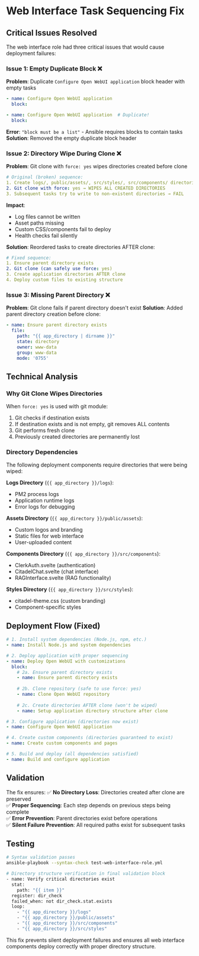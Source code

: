 # Web Interface Task Sequencing Fix

## Critical Issues Resolved

The web interface role had three critical issues that would cause deployment failures:

### Issue 1: Empty Duplicate Block ❌
**Problem**: Duplicate `Configure Open WebUI application` block header with empty tasks
```yaml
- name: Configure Open WebUI application
  block:

- name: Configure Open WebUI application  # Duplicate!
  block:
```
**Error**: `"block must be a list"` - Ansible requires blocks to contain tasks
**Solution**: Removed the empty duplicate block header

### Issue 2: Directory Wipe During Clone ❌  
**Problem**: Git clone with `force: yes` wipes directories created before clone
```yaml
# Original (broken) sequence:
1. Create logs/, public/assets/, src/styles/, src/components/ directories
2. Git clone with force: yes → WIPES ALL CREATED DIRECTORIES
3. Subsequent tasks try to write to non-existent directories → FAIL
```
**Impact**: 
- Log files cannot be written
- Asset paths missing
- Custom CSS/components fail to deploy
- Health checks fail silently

**Solution**: Reordered tasks to create directories AFTER clone:
```yaml
# Fixed sequence:
1. Ensure parent directory exists
2. Git clone (can safely use force: yes)
3. Create application directories AFTER clone
4. Deploy custom files to existing structure
```

### Issue 3: Missing Parent Directory ❌
**Problem**: Git clone fails if parent directory doesn't exist
**Solution**: Added parent directory creation before clone:
```yaml
- name: Ensure parent directory exists
  file:
    path: "{{ app_directory | dirname }}"
    state: directory
    owner: www-data
    group: www-data
    mode: '0755'
```

## Technical Analysis

### Why Git Clone Wipes Directories
When `force: yes` is used with git module:
1. Git checks if destination exists
2. If destination exists and is not empty, git removes ALL contents
3. Git performs fresh clone
4. Previously created directories are permanently lost

### Directory Dependencies
The following deployment components require directories that were being wiped:

**Logs Directory** (`{{ app_directory }}/logs`):
- PM2 process logs
- Application runtime logs  
- Error logs for debugging

**Assets Directory** (`{{ app_directory }}/public/assets`):
- Custom logos and branding
- Static files for web interface
- User-uploaded content

**Components Directory** (`{{ app_directory }}/src/components`):
- ClerkAuth.svelte (authentication)
- CitadelChat.svelte (chat interface)
- RAGInterface.svelte (RAG functionality)

**Styles Directory** (`{{ app_directory }}/src/styles`):
- citadel-theme.css (custom branding)
- Component-specific styles

## Deployment Flow (Fixed)

```yaml
# 1. Install system dependencies (Node.js, npm, etc.)
- name: Install Node.js and system dependencies

# 2. Deploy application with proper sequencing  
- name: Deploy Open WebUI with customizations
  block:
    # 2a. Ensure parent directory exists
    - name: Ensure parent directory exists
    
    # 2b. Clone repository (safe to use force: yes)
    - name: Clone Open WebUI repository
    
    # 2c. Create directories AFTER clone (won't be wiped)
    - name: Setup application directory structure after clone

# 3. Configure application (directories now exist)
- name: Configure Open WebUI application

# 4. Create custom components (directories guaranteed to exist)
- name: Create custom components and pages

# 5. Build and deploy (all dependencies satisfied)
- name: Build and configure application
```

## Validation

The fix ensures:
✅ **No Directory Loss**: Directories created after clone are preserved  
✅ **Proper Sequencing**: Each step depends on previous steps being complete  
✅ **Error Prevention**: Parent directories exist before operations  
✅ **Silent Failure Prevention**: All required paths exist for subsequent tasks  

## Testing
```bash
# Syntax validation passes
ansible-playbook --syntax-check test-web-interface-role.yml

# Directory structure verification in final validation block
- name: Verify critical directories exist
  stat:
    path: "{{ item }}"
  register: dir_check
  failed_when: not dir_check.stat.exists
  loop:
    - "{{ app_directory }}/logs"
    - "{{ app_directory }}/public/assets"
    - "{{ app_directory }}/src/components"
    - "{{ app_directory }}/src/styles"
```

This fix prevents silent deployment failures and ensures all web interface components deploy correctly with proper directory structure.
